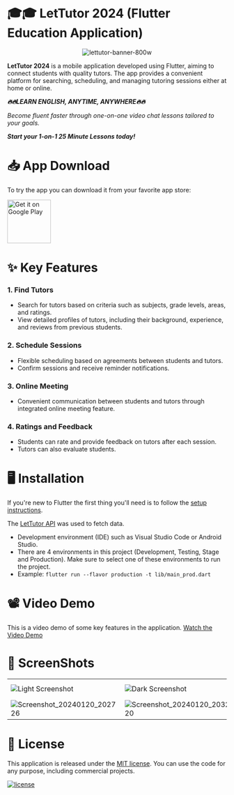 # 🎓🎓 LetTutor 2024 (Flutter Education Application)
<p align="center">
 <img  alt="lettutor-banner-800w" src="https://github.com/duongminhhieu/Advanced-Mobile-Programming/assets/76527212/1ac187a1-33a8-46d1-a177-484b2bca37b9">
</p>

**LetTutor 2024** is a mobile application developed using Flutter, aiming to connect students with quality tutors. The app provides a convenient platform for searching, scheduling, and managing tutoring sessions either at home or online.

***🔥🔥LEARN ENGLISH,
ANYTIME, ANYWHERE🔥🔥***

*Become fluent faster through one-on-one video chat lessons tailored to your goals.*

***Start your 1-on-1
25 Minute Lessons today!***
# 📥 App Download
To try the app you can download it from your favorite app store:

<a href="https://play.google.com/store/apps/details?id=com.mobile.lettutor"><img alt="Get it on Google Play" height="100" src="https://github.com/duongminhhieu/LetTutor-2024-Flutter-Education-Application/assets/76527212/a2f69dd5-6e1d-4c51-8177-e91ea592f4b3"></a>

# ✨ Key Features

### 1. Find Tutors
- Search for tutors based on criteria such as subjects, grade levels, areas, and ratings.
- View detailed profiles of tutors, including their background, experience, and reviews from previous students.

### 2. Schedule Sessions
- Flexible scheduling based on agreements between students and tutors.
- Confirm sessions and receive reminder notifications.

### 3. Online Meeting
- Convenient communication between students and tutors through integrated online meeting feature.

### 4. Ratings and Feedback
- Students can rate and provide feedback on tutors after each session.
- Tutors can also evaluate students.

# 🖥️ Installation

If you're new to Flutter the first thing you'll need is to follow the [setup instructions](https://flutter.dev/docs/get-started/install). 

The [LetTutor API](https://www.postman.com/lively-astronaut-285000/workspace/lettutor) was used to fetch data. <br>

- Development environment (IDE) such as Visual Studio Code or Android Studio.
- There are 4 environments in this project (Development, Testing, Stage and Production). Make sure to select one of these environments to run the project.
- Example: `flutter run --flavor production -t lib/main_prod.dart`

# 📽️ Video Demo
This is a video demo of some key features in the application. [Watch the Video Demo](https://youtu.be/FqPNdVcfYwk?si=Nx6DpoiU9IVd-umm)

# 📸 ScreenShots
|  |  |  |  |  |
|-------|------|--------|------|--------|
| ![Light Screenshot](https://github.com/duongminhhieu/Advanced-Mobile-Programming/assets/76527212/e5923c20-ec47-49f5-9608-4ec808423a61) | ![Dark Screenshot](https://github.com/duongminhhieu/Advanced-Mobile-Programming/assets/76527212/65295077-c2d2-4bfc-acfa-023739e7d766) | ![Screenshot_20240120_201822](https://github.com/duongminhhieu/Advanced-Mobile-Programming/assets/76527212/08a70dad-0d55-4120-aef7-05aacc7dc2b5) | ![Screenshot_20240120_201857](https://github.com/duongminhhieu/Advanced-Mobile-Programming/assets/76527212/159781f3-97ec-4605-8437-a8b6bc4c8abd) | ![Screenshot_20240120_201927](https://github.com/duongminhhieu/Advanced-Mobile-Programming/assets/76527212/4f5a4f89-b09c-422c-b39d-babf5ca431c6) |
| ![Screenshot_20240120_202726](https://github.com/duongminhhieu/Advanced-Mobile-Programming/assets/76527212/611553b7-bf62-4086-82ae-b2b12da6e626) | ![Screenshot_20240120_203220](https://github.com/duongminhhieu/Advanced-Mobile-Programming/assets/76527212/ad8b89e9-ee05-46c7-911f-83a7f6fba0e4) | ![Screenshot_20240120_202847](https://github.com/duongminhhieu/Advanced-Mobile-Programming/assets/76527212/a7412514-17d1-45db-a902-5a78706e5dcc) | ![Screenshot_20240120_202816](https://github.com/duongminhhieu/Advanced-Mobile-Programming/assets/76527212/3715f76b-ab67-4242-8419-2c1cd70ace5f) | ![Screenshot_20240120_202800](https://github.com/duongminhhieu/Advanced-Mobile-Programming/assets/76527212/85c88da8-7b93-44be-9b4a-c280c27873c7) |

# 🔖 License

This application is released under the [MIT license](LICENSE). You can use the code for any purpose, including commercial projects.

[![license](https://img.shields.io/badge/License-MIT-yellow.svg)](https://opensource.org/licenses/MIT)
